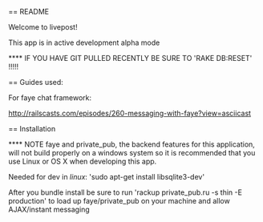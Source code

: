 == README

Welcome to livepost!

This app is in active development alpha mode


****  IF YOU HAVE GIT PULLED RECENTLY BE SURE TO 'RAKE DB:RESET' !!!!!


== Guides used:

For faye chat framework:

http://railscasts.com/episodes/260-messaging-with-faye?view=asciicast



== Installation

**** NOTE  faye and private_pub, the backend features for this application, will not build properly on a windows system so it is recommended that you use Linux or OS X when developing this app.

Needed for dev in *linux*: 'sudo apt-get install libsqlite3-dev'

After you bundle install be sure to run 'rackup private_pub.ru -s thin -E production' to load up faye/private_pub on your machine and allow AJAX/instant messaging
